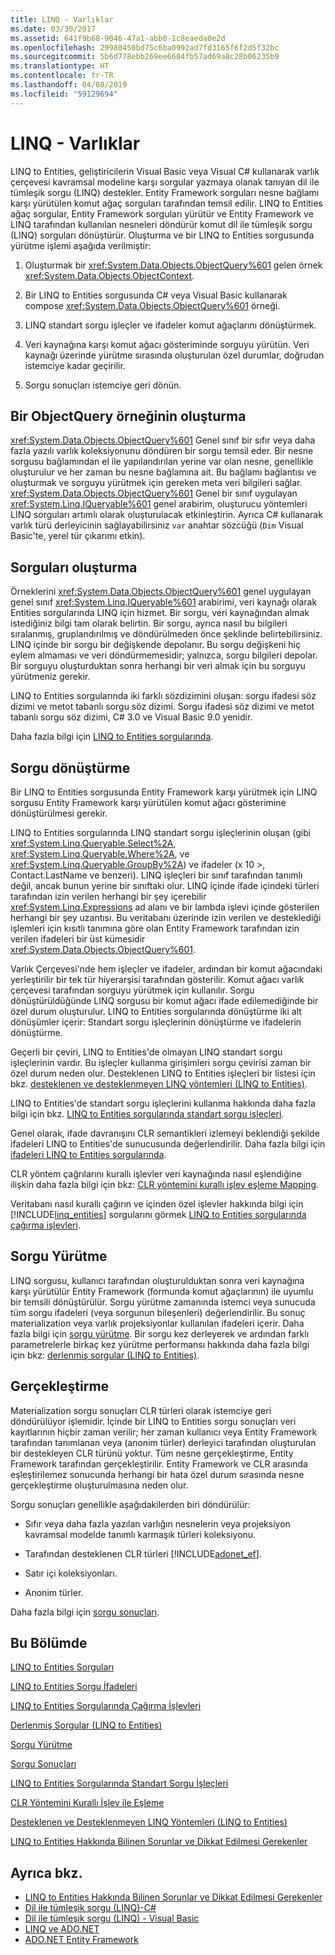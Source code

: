 ```yaml
---
title: LINQ - Varlıklar
ms.date: 03/30/2017
ms.assetid: 641f9b68-9046-47a1-abb0-1c8eaeda0e2d
ms.openlocfilehash: 29980450bd75c6ba0992ad7fd3165f6f2d5f32bc
ms.sourcegitcommit: 5b6d778ebb269ee6684fb57ad69a8c28b06235b9
ms.translationtype: HT
ms.contentlocale: tr-TR
ms.lasthandoff: 04/08/2019
ms.locfileid: "59129694"
---
```

# <a name="linq-to-entities"></a>LINQ - Varlıklar
LINQ to Entities, geliştiricilerin Visual Basic veya Visual C# kullanarak varlık çerçevesi kavramsal modeline karşı sorgular yazmaya olanak tanıyan dil ile tümleşik sorgu (LINQ) destekler. Entity Framework sorguları nesne bağlamı karşı yürütülen komut ağaç sorguları tarafından temsil edilir. LINQ to Entities ağaç sorgular, Entity Framework sorguları yürütür ve Entity Framework ve LINQ tarafından kullanılan nesneleri döndürür komut dil ile tümleşik sorgu (LINQ) sorguları dönüştürür. Oluşturma ve bir LINQ to Entities sorgusunda yürütme işlemi aşağıda verilmiştir:  
  
1.  Oluşturmak bir <xref:System.Data.Objects.ObjectQuery%601> gelen örnek <xref:System.Data.Objects.ObjectContext>.  
  
2.  Bir LINQ to Entities sorgusunda C# veya Visual Basic kullanarak compose <xref:System.Data.Objects.ObjectQuery%601> örneği.  
  
3.  LINQ standart sorgu işleçler ve ifadeler komut ağaçlarını dönüştürmek.  
  
4.  Veri kaynağına karşı komut ağacı gösteriminde sorguyu yürütün. Veri kaynağı üzerinde yürütme sırasında oluşturulan özel durumlar, doğrudan istemciye kadar geçirilir.  
  
5.  Sorgu sonuçları istemciye geri dönün.  
  
## <a name="constructing-an-objectquery-instance"></a>Bir ObjectQuery örneğinin oluşturma  
 <xref:System.Data.Objects.ObjectQuery%601> Genel sınıf bir sıfır veya daha fazla yazılı varlık koleksiyonunu döndüren bir sorgu temsil eder. Bir nesne sorgusu bağlamından el ile yapılandırılan yerine var olan nesne, genellikle oluşturulur ve her zaman bu nesne bağlamına ait. Bu bağlamı bağlantısı ve oluşturmak ve sorguyu yürütmek için gereken meta veri bilgileri sağlar. <xref:System.Data.Objects.ObjectQuery%601> Genel bir sınıf uygulayan <xref:System.Linq.IQueryable%601> genel arabirim, oluşturucu yöntemleri LINQ sorguları artımlı olarak oluşturulacak etkinleştirin. Ayrıca C# kullanarak varlık türü derleyicinin sağlayabilirsiniz `var` anahtar sözcüğü (`Dim` Visual Basic'te, yerel tür çıkarımı etkin).  
  
## <a name="composing-the-queries"></a>Sorguları oluşturma  
 Örneklerini <xref:System.Data.Objects.ObjectQuery%601> genel uygulayan genel sınıf <xref:System.Linq.IQueryable%601> arabirimi, veri kaynağı olarak Entities sorgularında LINQ için hizmet. Bir sorgu, veri kaynağından almak istediğiniz bilgi tam olarak belirtin. Bir sorgu, ayrıca nasıl bu bilgileri sıralanmış, gruplandırılmış ve döndürülmeden önce şeklinde belirtebilirsiniz. LINQ içinde bir sorgu bir değişkende depolanır. Bu sorgu değişkeni hiç eylem almaması ve veri döndürmemesidir; yalnızca, sorgu bilgileri depolar. Bir sorguyu oluşturduktan sonra herhangi bir veri almak için bu sorguyu yürütmeniz gerekir.  
  
 LINQ to Entities sorgularında iki farklı sözdizimini oluşan: sorgu ifadesi söz dizimi ve metot tabanlı sorgu söz dizimi. Sorgu ifadesi söz dizimi ve metot tabanlı sorgu söz dizimi, C# 3.0 ve Visual Basic 9.0 yenidir.  
  
 Daha fazla bilgi için [LINQ to Entities sorgularında](../../../../../../docs/framework/data/adonet/ef/language-reference/queries-in-linq-to-entities.md).  
  
## <a name="query-conversion"></a>Sorgu dönüştürme  
 Bir LINQ to Entities sorgusunda Entity Framework karşı yürütmek için LINQ sorgusu Entity Framework karşı yürütülen komut ağacı gösterimine dönüştürülmesi gerekir.  
  
 LINQ to Entities sorgularında LINQ standart sorgu işleçlerinin oluşan (gibi <xref:System.Linq.Queryable.Select%2A>, <xref:System.Linq.Queryable.Where%2A>, ve <xref:System.Linq.Queryable.GroupBy%2A>) ve ifadeler (x 10 >, Contact.LastName ve benzeri). LINQ işleçleri bir sınıf tarafından tanımlı değil, ancak bunun yerine bir sınıftaki olur. LINQ içinde ifade içindeki türleri tarafından izin verilen herhangi bir şey içerebilir <xref:System.Linq.Expressions> ad alanı ve bir lambda işlevi içinde gösterilen herhangi bir şey uzantısı. Bu veritabanı üzerinde izin verilen ve desteklediği işlemleri için kısıtlı tanımına göre olan Entity Framework tarafından izin verilen ifadeleri bir üst kümesidir <xref:System.Data.Objects.ObjectQuery%601>.  
  
 Varlık Çerçevesi'nde hem işleçler ve ifadeler, ardından bir komut ağacındaki yerleştirilir bir tek tür hiyerarşisi tarafından gösterilir. Komut ağacı varlık çerçevesi tarafından sorguyu yürütmek için kullanılır. Sorgu dönüştürüldüğünde LINQ sorgusu bir komut ağacı ifade edilemediğinde bir özel durum oluşturulur. LINQ to Entities sorgularında dönüştürme iki alt dönüşümler içerir: Standart sorgu işleçlerinin dönüştürme ve ifadelerin dönüştürme.  
  
 Geçerli bir çeviri, LINQ to Entities'de olmayan LINQ standart sorgu işleçlerinin vardır. Bu işleçler kullanma girişimleri sorgu çevirisi zaman bir özel durum neden olur. Desteklenen LINQ to Entities işleçleri bir listesi için bkz. [desteklenen ve desteklenmeyen LINQ yöntemleri (LINQ to Entities)](../../../../../../docs/framework/data/adonet/ef/language-reference/supported-and-unsupported-linq-methods-linq-to-entities.md).  
  
 LINQ to Entities'de standart sorgu işleçlerini kullanma hakkında daha fazla bilgi için bkz. [LINQ to Entities sorgularında standart sorgu işleçleri](../../../../../../docs/framework/data/adonet/ef/language-reference/standard-query-operators-in-linq-to-entities-queries.md).  
  
 Genel olarak, ifade davranışını CLR semantikleri izlemeyi beklendiği şekilde ifadeleri LINQ to Entities'de sunucusunda değerlendirilir. Daha fazla bilgi için [ifadeleri LINQ to Entities sorgularında](../../../../../../docs/framework/data/adonet/ef/language-reference/expressions-in-linq-to-entities-queries.md).  
  
 CLR yöntem çağrılarını kurallı işlevler veri kaynağında nasıl eşlendiğine ilişkin daha fazla bilgi için bkz: [CLR yöntemini kurallı işlev eşleme Mapping](../../../../../../docs/framework/data/adonet/ef/language-reference/clr-method-to-canonical-function-mapping.md).  
  
 Veritabanı nasıl kurallı çağırın ve içinden özel işlevler hakkında bilgi için [!INCLUDE[linq_entities](../../../../../../includes/linq-entities-md.md)] sorgularını görmek [LINQ to Entities sorgularında çağırma işlevleri](../../../../../../docs/framework/data/adonet/ef/language-reference/calling-functions-in-linq-to-entities-queries.md).  
  
## <a name="query-execution"></a>Sorgu Yürütme  
 LINQ sorgusu, kullanıcı tarafından oluşturulduktan sonra veri kaynağına karşı yürütülür Entity Framework (formunda komut ağaçlarının) ile uyumlu bir temsili dönüştürülür. Sorgu yürütme zamanında istemci veya sunucuda tüm sorgu ifadeleri (veya sorgunun bileşenleri) değerlendirilir. Bu sonuç materialization veya varlık projeksiyonlar kullanılan ifadeleri içerir. Daha fazla bilgi için [sorgu yürütme](../../../../../../docs/framework/data/adonet/ef/language-reference/query-execution.md). Bir sorgu kez derleyerek ve ardından farklı parametrelerle birkaç kez yürütme performansı hakkında daha fazla bilgi için bkz: [derlenmiş sorgular (LINQ to Entities)](../../../../../../docs/framework/data/adonet/ef/language-reference/compiled-queries-linq-to-entities.md).  
  
## <a name="materialization"></a>Gerçekleştirme  
 Materialization sorgu sonuçları CLR türleri olarak istemciye geri döndürülüyor işlemidir. İçinde bir LINQ to Entities sorgu sonuçları veri kayıtlarının hiçbir zaman verilir; her zaman kullanıcı veya Entity Framework tarafından tanımlanan veya (anonim türler) derleyici tarafından oluşturulan bir destekleyen CLR türünü yoktur. Tüm nesne gerçekleştirme, Entity Framework tarafından gerçekleştirilir. Entity Framework ve CLR arasında eşleştirilemez sonucunda herhangi bir hata özel durum sırasında nesne gerçekleştirme oluşturulmasına neden olur.  
  
 Sorgu sonuçları genellikle aşağıdakilerden biri döndürülür:  
  
-   Sıfır veya daha fazla yazılan varlığın nesnelerin veya projeksiyon kavramsal modelde tanımlı karmaşık türleri koleksiyonu.  
  
-   Tarafından desteklenen CLR türleri [!INCLUDE[adonet_ef](../../../../../../includes/adonet-ef-md.md)].  
  
-   Satır içi koleksiyonları.  
  
-   Anonim türler.  
  
 Daha fazla bilgi için [sorgu sonuçları](../../../../../../docs/framework/data/adonet/ef/language-reference/query-results.md).  
  
## <a name="in-this-section"></a>Bu Bölümde  
 [LINQ to Entities Sorguları](../../../../../../docs/framework/data/adonet/ef/language-reference/queries-in-linq-to-entities.md)  
  
 [LINQ to Entities Sorgu İfadeleri](../../../../../../docs/framework/data/adonet/ef/language-reference/expressions-in-linq-to-entities-queries.md)  
  
 [LINQ to Entities Sorgularında Çağırma İşlevleri](../../../../../../docs/framework/data/adonet/ef/language-reference/calling-functions-in-linq-to-entities-queries.md)  
  
 [Derlenmiş Sorgular (LINQ to Entities)](../../../../../../docs/framework/data/adonet/ef/language-reference/compiled-queries-linq-to-entities.md)  
  
 [Sorgu Yürütme](../../../../../../docs/framework/data/adonet/ef/language-reference/query-execution.md)  
  
 [Sorgu Sonuçları](../../../../../../docs/framework/data/adonet/ef/language-reference/query-results.md)  
  
 [LINQ to Entities Sorgularında Standart Sorgu İşleçleri](../../../../../../docs/framework/data/adonet/ef/language-reference/standard-query-operators-in-linq-to-entities-queries.md)  
  
 [CLR Yöntemini Kurallı İşlev ile Eşleme](../../../../../../docs/framework/data/adonet/ef/language-reference/clr-method-to-canonical-function-mapping.md)  
  
 [Desteklenen ve Desteklenmeyen LINQ Yöntemleri (LINQ to Entities)](../../../../../../docs/framework/data/adonet/ef/language-reference/supported-and-unsupported-linq-methods-linq-to-entities.md)  
  
 [LINQ to Entities Hakkında Bilinen Sorunlar ve Dikkat Edilmesi Gerekenler](../../../../../../docs/framework/data/adonet/ef/language-reference/known-issues-and-considerations-in-linq-to-entities.md)  
  
## <a name="see-also"></a>Ayrıca bkz.

- [LINQ to Entities Hakkında Bilinen Sorunlar ve Dikkat Edilmesi Gerekenler](../../../../../../docs/framework/data/adonet/ef/language-reference/known-issues-and-considerations-in-linq-to-entities.md)
- [Dil ile tümleşik sorgu (LINQ)-C#](../../../../../csharp/programming-guide/concepts/linq/index.md)
- [Dil ile tümleşik sorgu (LINQ) - Visual Basic](../../../../../visual-basic/programming-guide/concepts/linq/index.md)
- [LINQ ve ADO.NET](../../../../../../docs/framework/data/adonet/linq-and-ado-net.md)
- [ADO.NET Entity Framework](../../../../../../docs/framework/data/adonet/ef/index.md)
